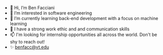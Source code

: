 - 👋 Hi, I’m Ben Facciani
- 👀 I’m interested in software engineering
- 🌱 I’m currently learning back-end development with a focus on machine learning
- 💞️ I have a strong work ethic and and communication skills
- 📫 I'm looking for internship opportunities all across the world. Don't be shy to reach out!
- ✨ benfacc@vt.edu

<!---
benfacciani/benfacciani is a ✨ special ✨ repository because its `README.md` (this file) appears on your GitHub profile.
You can click the Preview link to take a look at your changes.
--->
